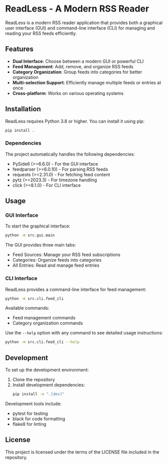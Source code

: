 # ReadLess - A Modern RSS Reader

ReadLess is a modern RSS reader application that provides both a graphical user interface (GUI) and command-line interface (CLI) for managing and reading your RSS feeds efficiently.

## Features

- **Dual Interface**: Choose between a modern GUI or powerful CLI
- **Feed Management**: Add, remove, and organize RSS feeds
- **Category Organization**: Group feeds into categories for better organization
- **Multi-selection Support**: Efficiently manage multiple feeds or entries at once
- **Cross-platform**: Works on various operating systems

## Installation

ReadLess requires Python 3.8 or higher. You can install it using pip:

```bash
pip install .
```

### Dependencies

The project automatically handles the following dependencies:

- PySide6 (>=6.6.0) - For the GUI interface
- feedparser (>=6.0.10) - For parsing RSS feeds
- requests (>=2.31.0) - For fetching feed content
- pytz (>=2023.3) - For timezone handling
- click (>=8.1.0) - For CLI interface

## Usage

### GUI Interface

To start the graphical interface:

```bash
python -m src.gui.main
```

The GUI provides three main tabs:
- Feed Sources: Manage your RSS feed subscriptions
- Categories: Organize feeds into categories
- All Entries: Read and manage feed entries

### CLI Interface

ReadLess provides a command-line interface for feed management:

```bash
python -m src.cli.feed_cli
```

Available commands:
- Feed management commands
- Category organization commands

Use the `--help` option with any command to see detailed usage instructions:

```bash
python -m src.cli.feed_cli --help
```

## Development

To set up the development environment:

1. Clone the repository
2. Install development dependencies:
   ```bash
   pip install -e ".[dev]"
   ```

Development tools include:
- pytest for testing
- black for code formatting
- flake8 for linting

## License

This project is licensed under the terms of the LICENSE file included in the repository.